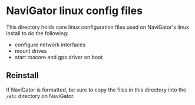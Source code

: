 # NaviGator linux config files
This directory holds core linux configuration files
used on NaviGator's linux install to do the following:
* configure network interfaces
* mount drives
* start roscore and gps driver on boot

## Reinstall
If NaviGator is formatted, be sure to copy the files in this directory
into the ```/etc``` directory on NaviGator.
